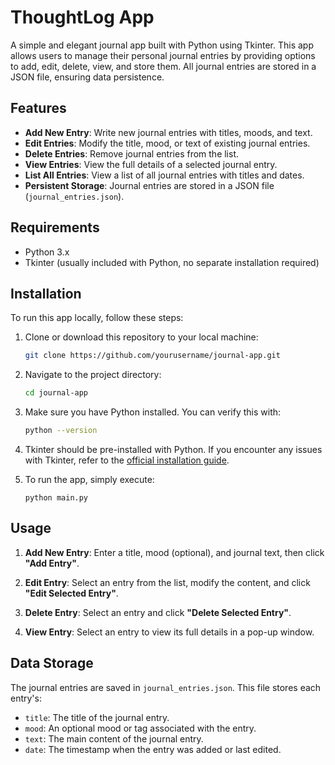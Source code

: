 
# ThoughtLog App

A simple and elegant journal app built with Python using Tkinter. This app allows users to manage their personal journal entries by providing options to add, edit, delete, view, and store them. All journal entries are stored in a JSON file, ensuring data persistence.

## Features

- **Add New Entry**: Write new journal entries with titles, moods, and text.
- **Edit Entries**: Modify the title, mood, or text of existing journal entries.
- **Delete Entries**: Remove journal entries from the list.
- **View Entries**: View the full details of a selected journal entry.
- **List All Entries**: View a list of all journal entries with titles and dates.
- **Persistent Storage**: Journal entries are stored in a JSON file (`journal_entries.json`).

## Requirements

- Python 3.x
- Tkinter (usually included with Python, no separate installation required)

## Installation

To run this app locally, follow these steps:

1. Clone or download this repository to your local machine:
   ```bash
   git clone https://github.com/yourusername/journal-app.git
   ```

2. Navigate to the project directory:
   ```bash
   cd journal-app
   ```

3. Make sure you have Python installed. You can verify this with:
   ```bash
   python --version
   ```

4. Tkinter should be pre-installed with Python. If you encounter any issues with Tkinter, refer to the [official installation guide](https://tkdocs.com/tutorial/install.html).

5. To run the app, simply execute:
   ```
   python main.py
   ```

## Usage

1. **Add New Entry**: Enter a title, mood (optional), and journal text, then click **"Add Entry"**.
   
2. **Edit Entry**: Select an entry from the list, modify the content, and click **"Edit Selected Entry"**.
   
3. **Delete Entry**: Select an entry and click **"Delete Selected Entry"**.
   
4. **View Entry**: Select an entry to view its full details in a pop-up window.

## Data Storage

The journal entries are saved in `journal_entries.json`. This file stores each entry's:

- `title`: The title of the journal entry.
- `mood`: An optional mood or tag associated with the entry.
- `text`: The main content of the journal entry.
- `date`: The timestamp when the entry was added or last edited.
